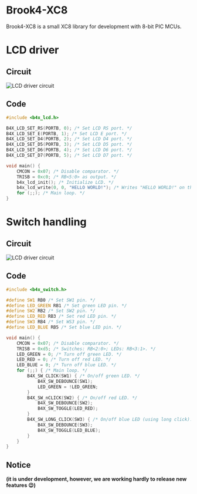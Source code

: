 # Brook4-XC8

Brook4-XC8 is a small XC8 library for development with 8-bit PIC MCUs.

# LCD driver

## Circuit

![LCD driver circuit](https://raw.githubusercontent.com/brook-dev/brook4xc8/master/examples/brook4xc8-lcd.X/schematic.png)

## Code

```c
#include <b4x_lcd.h>

B4X_LCD_SET_RS(PORTB, 0); /* Set LCD RS port. */
B4X_LCD_SET_E(PORTB, 1); /* Set LCD E port. */
B4X_LCD_SET_D4(PORTB, 2); /* Set LCD D4 port. */
B4X_LCD_SET_D5(PORTB, 3); /* Set LCD D5 port. */
B4X_LCD_SET_D6(PORTB, 4); /* Set LCD D6 port. */
B4X_LCD_SET_D7(PORTB, 5); /* Set LCD D7 port. */

void main() {
    CMCON = 0x07; /* Disable comparator. */
    TRISB = 0xc0; /* RB<5:0> as output. */
    b4x_lcd_init(); /* Initialize LCD. */
    b4x_lcd_write(0, 0, "HELLO WORLD!"); /* Writes "HELLO WORLD!" on the LCD. */
    for (;;); /* Main loop. */
}
```

# Switch handling

## Circuit

![LCD driver circuit](https://raw.githubusercontent.com/brook-dev/brook4xc8/master/examples/brook4xc8-switch.X/schematic.png)

## Code

```c
#include <b4x_switch.h>

#define SW1 RB0 /* Set SW1 pin. */
#define LED_GREEN RB1 /* Set green LED pin. */
#define SW2 RB2 /* Set SW2 pin. */
#define LED_RED RB3 /* Set red LED pin. */
#define SW3 RB4 /* Set WS3 pin. */
#define LED_BLUE RB5 /* Set blue LED pin. */

void main() {
    CMCON = 0x07; /* Disable comparator. */
    TRISB = 0xd5; /* Switches: RB<2:0>; LEDs: RB<3:1>. */
    LED_GREEN = 0; /* Turn off green LED. */
    LED_RED = 0; /* Turn off red LED. */
    LED_BLUE = 0; /* Turn off blue LED. */
    for (;;) { /* Main loop. */
        B4X_SW_CLICK(SW1) { /* On/off green LED. */
            B4X_SW_DEBOUNCE(SW1);
            LED_GREEN = !LED_GREEN;
        }
        B4X_SW_nCLICK(SW2) { /* On/off red LED. */
            B4X_SW_DEBOUNCE(SW2);
            B4X_SW_TOGGLE(LED_RED);
        }
        B4X_SW_LONG_CLICK(SW3) { /* On/off blue LED (using long click). */
            B4X_SW_DEBOUNCE(SW3);
            B4X_SW_TOGGLE(LED_BLUE);
        }
    }
}
```

## Notice

**(it is under development, however, we are working hardly to release new features :wink:)**
